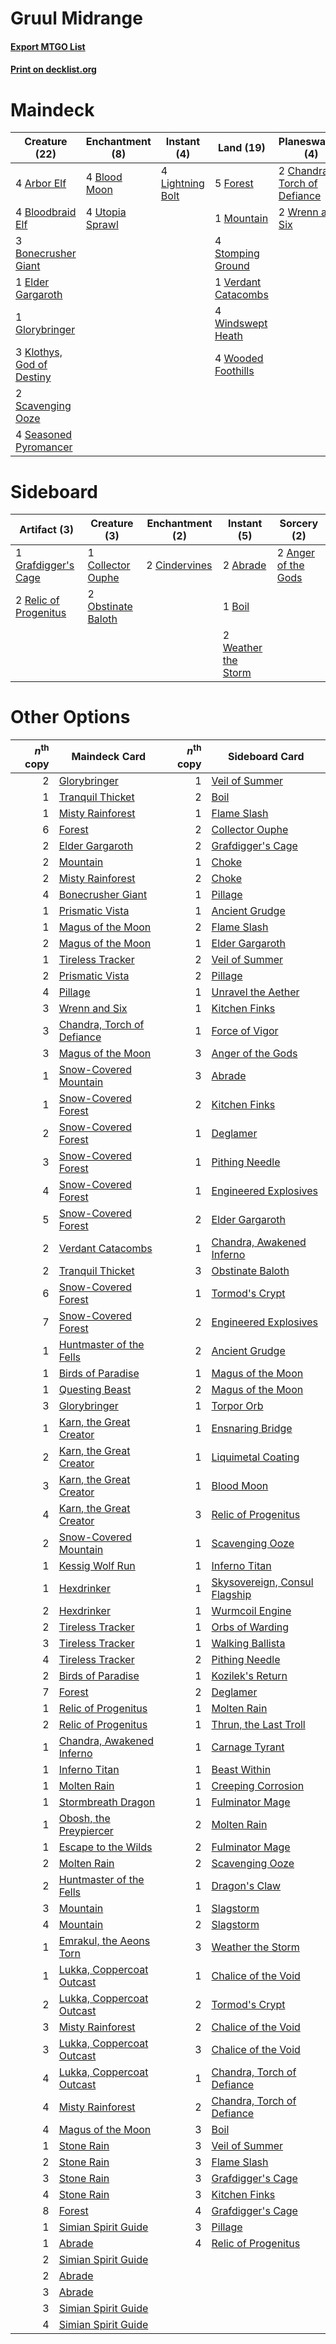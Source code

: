 # Gruul Midrange

#### [Export MTGO List](../collection/Gruul%20Midrange/Gruul%20Midrange.txt)
#### [Print on decklist.org](http://decklist.org/?deckmain=4%09Arbor%20Elf%0A4%09Blood%20Moon%0A4%09Bloodbraid%20Elf%0A3%09Bonecrusher%20Giant%0A2%09Chandra,%20Torch%20of%20Defiance%0A1%09Elder%20Gargaroth%0A5%09Forest%0A1%09Glorybringer%0A3%09Klothys,%20God%20of%20Destiny%0A4%09Lightning%20Bolt%0A1%09Mountain%0A3%09Pillage%0A2%09Scavenging%20Ooze%0A4%09Seasoned%20Pyromancer%0A4%09Stomping%20Ground%0A4%09Utopia%20Sprawl%0A1%09Verdant%20Catacombs%0A4%09Windswept%20Heath%0A4%09Wooded%20Foothills%0A2%09Wrenn%20and%20Six&deckside=2%09Abrade%0A2%09Anger%20of%20the%20Gods%0A1%09Boil%0A2%09Cindervines%0A1%09Collector%20Ouphe%0A1%09Grafdigger's%20Cage%0A2%09Obstinate%20Baloth%0A2%09Relic%20of%20Progenitus%0A2%09Weather%20the%20Storm)
# Maindeck

|                                           Creature (22)                                            |                                     Enchantment (8)                                      |                                      Instant (4)                                       |                                          Land (19)                                           |                                           Planeswalker (4)                                            |                                    Sorcery (3)                                    |
|----------------------------------------------------------------------------------------------------|------------------------------------------------------------------------------------------|----------------------------------------------------------------------------------------|----------------------------------------------------------------------------------------------|-------------------------------------------------------------------------------------------------------|-----------------------------------------------------------------------------------|
|4 [Arbor Elf](http://gatherer.wizards.com/Pages/Card/Details.aspx?multiverseid=442149)              |4 [Blood Moon](http://gatherer.wizards.com/Pages/Card/Details.aspx?multiverseid=45386)    |4 [Lightning Bolt](http://gatherer.wizards.com/Pages/Card/Details.aspx?multiverseid=806)|5 [Forest](http://gatherer.wizards.com/Pages/Card/Details.aspx?multiverseid=439860)           |2 [Chandra, Torch of Defiance](http://gatherer.wizards.com/Pages/Card/Details.aspx?multiverseid=417683)|3 [Pillage](http://gatherer.wizards.com/Pages/Card/Details.aspx?multiverseid=14755)|
|4 [Bloodbraid Elf](http://gatherer.wizards.com/Pages/Card/Details.aspx?multiverseid=185053)         |4 [Utopia Sprawl](http://gatherer.wizards.com/Pages/Card/Details.aspx?multiverseid=442181)|                                                                                        |1 [Mountain](http://gatherer.wizards.com/Pages/Card/Details.aspx?multiverseid=439859)         |2 [Wrenn and Six](http://gatherer.wizards.com/Pages/Card/Details.aspx?multiverseid=464166)             |                                                                                   |
|3 [Bonecrusher Giant](http://gatherer.wizards.com/Pages/Card/Details.aspx?multiverseid=473077)      |                                                                                          |                                                                                        |4 [Stomping Ground](http://gatherer.wizards.com/Pages/Card/Details.aspx?multiverseid=405110)  |                                                                                                       |                                                                                   |
|1 [Elder Gargaroth](http://gatherer.wizards.com/Pages/Card/Details.aspx?multiverseid=485502)        |                                                                                          |                                                                                        |1 [Verdant Catacombs](http://gatherer.wizards.com/Pages/Card/Details.aspx?multiverseid=405113)|                                                                                                       |                                                                                   |
|1 [Glorybringer](http://gatherer.wizards.com/Pages/Card/Details.aspx?multiverseid=426836)           |                                                                                          |                                                                                        |4 [Windswept Heath](http://gatherer.wizards.com/Pages/Card/Details.aspx?multiverseid=405115)  |                                                                                                       |                                                                                   |
|3 [Klothys, God of Destiny](http://gatherer.wizards.com/Pages/Card/Details.aspx?multiverseid=476471)|                                                                                          |                                                                                        |4 [Wooded Foothills](http://gatherer.wizards.com/Pages/Card/Details.aspx?multiverseid=405116) |                                                                                                       |                                                                                   |
|2 [Scavenging Ooze](http://gatherer.wizards.com/Pages/Card/Details.aspx?multiverseid=420783)        |                                                                                          |                                                                                        |                                                                                              |                                                                                                       |                                                                                   |
|4 [Seasoned Pyromancer](http://gatherer.wizards.com/Pages/Card/Details.aspx?multiverseid=464094)    |                                                                                          |                                                                                        |                                                                                              |                                                                                                       |                                                                                   |


# Sideboard

|                                          Artifact (3)                                          |                                        Creature (3)                                         |                                    Enchantment (2)                                     |                                         Instant (5)                                          |                                         Sorcery (2)                                          |
|------------------------------------------------------------------------------------------------|---------------------------------------------------------------------------------------------|----------------------------------------------------------------------------------------|----------------------------------------------------------------------------------------------|----------------------------------------------------------------------------------------------|
|1 [Grafdigger's Cage](http://gatherer.wizards.com/Pages/Card/Details.aspx?multiverseid=278452)  |1 [Collector Ouphe](http://gatherer.wizards.com/Pages/Card/Details.aspx?multiverseid=464107) |2 [Cindervines](http://gatherer.wizards.com/Pages/Card/Details.aspx?multiverseid=457305)|2 [Abrade](http://gatherer.wizards.com/Pages/Card/Details.aspx?multiverseid=430772)           |2 [Anger of the Gods](http://gatherer.wizards.com/Pages/Card/Details.aspx?multiverseid=438682)|
|2 [Relic of Progenitus](http://gatherer.wizards.com/Pages/Card/Details.aspx?multiverseid=174824)|2 [Obstinate Baloth](http://gatherer.wizards.com/Pages/Card/Details.aspx?multiverseid=438745)|                                                                                        |1 [Boil](http://gatherer.wizards.com/Pages/Card/Details.aspx?multiverseid=14630)              |                                                                                              |
|                                                                                                |                                                                                             |                                                                                        |2 [Weather the Storm](http://gatherer.wizards.com/Pages/Card/Details.aspx?multiverseid=464140)|                                                                                              |


# Other Options

|*n*<sup>th</sup> copy|                                            Maindeck Card                                            |*n*<sup>th</sup> copy|                                             Sideboard Card                                             |
|--------------------:|-----------------------------------------------------------------------------------------------------|--------------------:|--------------------------------------------------------------------------------------------------------|
|                    2|[Glorybringer](http://gatherer.wizards.com/Pages/Card/Details.aspx?multiverseid=426836)              |                    1|[Veil of Summer](http://gatherer.wizards.com/Pages/Card/Details.aspx?multiverseid=466952)               |
|                    1|[Tranquil Thicket](http://gatherer.wizards.com/Pages/Card/Details.aspx?multiverseid=220494)          |                    2|[Boil](http://gatherer.wizards.com/Pages/Card/Details.aspx?multiverseid=14630)                          |
|                    1|[Misty Rainforest](http://gatherer.wizards.com/Pages/Card/Details.aspx?multiverseid=405102)          |                    1|[Flame Slash](http://gatherer.wizards.com/Pages/Card/Details.aspx?multiverseid=416914)                  |
|                    6|[Forest](http://gatherer.wizards.com/Pages/Card/Details.aspx?multiverseid=439860)                    |                    2|[Collector Ouphe](http://gatherer.wizards.com/Pages/Card/Details.aspx?multiverseid=464107)              |
|                    2|[Elder Gargaroth](http://gatherer.wizards.com/Pages/Card/Details.aspx?multiverseid=485502)           |                    2|[Grafdigger's Cage](http://gatherer.wizards.com/Pages/Card/Details.aspx?multiverseid=278452)            |
|                    2|[Mountain](http://gatherer.wizards.com/Pages/Card/Details.aspx?multiverseid=439859)                  |                    1|[Choke](http://gatherer.wizards.com/Pages/Card/Details.aspx?multiverseid=45431)                         |
|                    2|[Misty Rainforest](http://gatherer.wizards.com/Pages/Card/Details.aspx?multiverseid=405102)          |                    2|[Choke](http://gatherer.wizards.com/Pages/Card/Details.aspx?multiverseid=45431)                         |
|                    4|[Bonecrusher Giant](http://gatherer.wizards.com/Pages/Card/Details.aspx?multiverseid=473077)         |                    1|[Pillage](http://gatherer.wizards.com/Pages/Card/Details.aspx?multiverseid=14755)                       |
|                    1|[Prismatic Vista](http://gatherer.wizards.com/Pages/Card/Details.aspx?multiverseid=464193)           |                    1|[Ancient Grudge](http://gatherer.wizards.com/Pages/Card/Details.aspx?multiverseid=235600)               |
|                    1|[Magus of the Moon](http://gatherer.wizards.com/Pages/Card/Details.aspx?multiverseid=136152)         |                    2|[Flame Slash](http://gatherer.wizards.com/Pages/Card/Details.aspx?multiverseid=416914)                  |
|                    2|[Magus of the Moon](http://gatherer.wizards.com/Pages/Card/Details.aspx?multiverseid=136152)         |                    1|[Elder Gargaroth](http://gatherer.wizards.com/Pages/Card/Details.aspx?multiverseid=485502)              |
|                    1|[Tireless Tracker](http://gatherer.wizards.com/Pages/Card/Details.aspx?multiverseid=409997)          |                    2|[Veil of Summer](http://gatherer.wizards.com/Pages/Card/Details.aspx?multiverseid=466952)               |
|                    2|[Prismatic Vista](http://gatherer.wizards.com/Pages/Card/Details.aspx?multiverseid=464193)           |                    2|[Pillage](http://gatherer.wizards.com/Pages/Card/Details.aspx?multiverseid=14755)                       |
|                    4|[Pillage](http://gatherer.wizards.com/Pages/Card/Details.aspx?multiverseid=14755)                    |                    1|[Unravel the Aether](http://gatherer.wizards.com/Pages/Card/Details.aspx?multiverseid=378515)           |
|                    3|[Wrenn and Six](http://gatherer.wizards.com/Pages/Card/Details.aspx?multiverseid=464166)             |                    1|[Kitchen Finks](http://gatherer.wizards.com/Pages/Card/Details.aspx?multiverseid=370458)                |
|                    3|[Chandra, Torch of Defiance](http://gatherer.wizards.com/Pages/Card/Details.aspx?multiverseid=417683)|                    1|[Force of Vigor](http://gatherer.wizards.com/Pages/Card/Details.aspx?multiverseid=464113)               |
|                    3|[Magus of the Moon](http://gatherer.wizards.com/Pages/Card/Details.aspx?multiverseid=136152)         |                    3|[Anger of the Gods](http://gatherer.wizards.com/Pages/Card/Details.aspx?multiverseid=438682)            |
|                    1|[Snow-Covered Mountain](http://gatherer.wizards.com/Pages/Card/Details.aspx?multiverseid=121233)     |                    3|[Abrade](http://gatherer.wizards.com/Pages/Card/Details.aspx?multiverseid=430772)                       |
|                    1|[Snow-Covered Forest](http://gatherer.wizards.com/Pages/Card/Details.aspx?multiverseid=121192)       |                    2|[Kitchen Finks](http://gatherer.wizards.com/Pages/Card/Details.aspx?multiverseid=370458)                |
|                    2|[Snow-Covered Forest](http://gatherer.wizards.com/Pages/Card/Details.aspx?multiverseid=121192)       |                    1|[Deglamer](http://gatherer.wizards.com/Pages/Card/Details.aspx?multiverseid=154160)                     |
|                    3|[Snow-Covered Forest](http://gatherer.wizards.com/Pages/Card/Details.aspx?multiverseid=121192)       |                    1|[Pithing Needle](http://gatherer.wizards.com/Pages/Card/Details.aspx?multiverseid=129526)               |
|                    4|[Snow-Covered Forest](http://gatherer.wizards.com/Pages/Card/Details.aspx?multiverseid=121192)       |                    1|[Engineered Explosives](http://gatherer.wizards.com/Pages/Card/Details.aspx?multiverseid=50139)         |
|                    5|[Snow-Covered Forest](http://gatherer.wizards.com/Pages/Card/Details.aspx?multiverseid=121192)       |                    2|[Elder Gargaroth](http://gatherer.wizards.com/Pages/Card/Details.aspx?multiverseid=485502)              |
|                    2|[Verdant Catacombs](http://gatherer.wizards.com/Pages/Card/Details.aspx?multiverseid=405113)         |                    1|[Chandra, Awakened Inferno](http://gatherer.wizards.com/Pages/Card/Details.aspx?multiverseid=466881)    |
|                    2|[Tranquil Thicket](http://gatherer.wizards.com/Pages/Card/Details.aspx?multiverseid=220494)          |                    3|[Obstinate Baloth](http://gatherer.wizards.com/Pages/Card/Details.aspx?multiverseid=438745)             |
|                    6|[Snow-Covered Forest](http://gatherer.wizards.com/Pages/Card/Details.aspx?multiverseid=121192)       |                    1|[Tormod's Crypt](http://gatherer.wizards.com/Pages/Card/Details.aspx?multiverseid=389723)               |
|                    7|[Snow-Covered Forest](http://gatherer.wizards.com/Pages/Card/Details.aspx?multiverseid=121192)       |                    2|[Engineered Explosives](http://gatherer.wizards.com/Pages/Card/Details.aspx?multiverseid=50139)         |
|                    1|[Huntmaster of the Fells](http://gatherer.wizards.com/Pages/Card/Details.aspx?multiverseid=262875)   |                    2|[Ancient Grudge](http://gatherer.wizards.com/Pages/Card/Details.aspx?multiverseid=235600)               |
|                    1|[Birds of Paradise](http://gatherer.wizards.com/Pages/Card/Details.aspx?multiverseid=129906)         |                    1|[Magus of the Moon](http://gatherer.wizards.com/Pages/Card/Details.aspx?multiverseid=136152)            |
|                    1|[Questing Beast](http://gatherer.wizards.com/Pages/Card/Details.aspx?multiverseid=473133)            |                    2|[Magus of the Moon](http://gatherer.wizards.com/Pages/Card/Details.aspx?multiverseid=136152)            |
|                    3|[Glorybringer](http://gatherer.wizards.com/Pages/Card/Details.aspx?multiverseid=426836)              |                    1|[Torpor Orb](http://gatherer.wizards.com/Pages/Card/Details.aspx?multiverseid=233069)                   |
|                    1|[Karn, the Great Creator](http://gatherer.wizards.com/Pages/Card/Details.aspx?multiverseid=460928)   |                    1|[Ensnaring Bridge](http://gatherer.wizards.com/Pages/Card/Details.aspx?multiverseid=15866)              |
|                    2|[Karn, the Great Creator](http://gatherer.wizards.com/Pages/Card/Details.aspx?multiverseid=460928)   |                    1|[Liquimetal Coating](http://gatherer.wizards.com/Pages/Card/Details.aspx?multiverseid=389578)           |
|                    3|[Karn, the Great Creator](http://gatherer.wizards.com/Pages/Card/Details.aspx?multiverseid=460928)   |                    1|[Blood Moon](http://gatherer.wizards.com/Pages/Card/Details.aspx?multiverseid=45386)                    |
|                    4|[Karn, the Great Creator](http://gatherer.wizards.com/Pages/Card/Details.aspx?multiverseid=460928)   |                    3|[Relic of Progenitus](http://gatherer.wizards.com/Pages/Card/Details.aspx?multiverseid=174824)          |
|                    2|[Snow-Covered Mountain](http://gatherer.wizards.com/Pages/Card/Details.aspx?multiverseid=121233)     |                    1|[Scavenging Ooze](http://gatherer.wizards.com/Pages/Card/Details.aspx?multiverseid=420783)              |
|                    1|[Kessig Wolf Run](http://gatherer.wizards.com/Pages/Card/Details.aspx?multiverseid=233256)           |                    1|[Inferno Titan](http://gatherer.wizards.com/Pages/Card/Details.aspx?multiverseid=376371)                |
|                    1|[Hexdrinker](http://gatherer.wizards.com/Pages/Card/Details.aspx?multiverseid=464117)                |                    1|[Skysovereign, Consul Flagship](http://gatherer.wizards.com/Pages/Card/Details.aspx?multiverseid=417807)|
|                    2|[Hexdrinker](http://gatherer.wizards.com/Pages/Card/Details.aspx?multiverseid=464117)                |                    1|[Wurmcoil Engine](http://gatherer.wizards.com/Pages/Card/Details.aspx?multiverseid=389756)              |
|                    2|[Tireless Tracker](http://gatherer.wizards.com/Pages/Card/Details.aspx?multiverseid=409997)          |                    1|[Orbs of Warding](http://gatherer.wizards.com/Pages/Card/Details.aspx?multiverseid=398551)              |
|                    3|[Tireless Tracker](http://gatherer.wizards.com/Pages/Card/Details.aspx?multiverseid=409997)          |                    1|[Walking Ballista](http://gatherer.wizards.com/Pages/Card/Details.aspx?multiverseid=423848)             |
|                    4|[Tireless Tracker](http://gatherer.wizards.com/Pages/Card/Details.aspx?multiverseid=409997)          |                    2|[Pithing Needle](http://gatherer.wizards.com/Pages/Card/Details.aspx?multiverseid=129526)               |
|                    2|[Birds of Paradise](http://gatherer.wizards.com/Pages/Card/Details.aspx?multiverseid=129906)         |                    1|[Kozilek's Return](http://gatherer.wizards.com/Pages/Card/Details.aspx?multiverseid=407608)             |
|                    7|[Forest](http://gatherer.wizards.com/Pages/Card/Details.aspx?multiverseid=439860)                    |                    2|[Deglamer](http://gatherer.wizards.com/Pages/Card/Details.aspx?multiverseid=154160)                     |
|                    1|[Relic of Progenitus](http://gatherer.wizards.com/Pages/Card/Details.aspx?multiverseid=174824)       |                    1|[Molten Rain](http://gatherer.wizards.com/Pages/Card/Details.aspx?multiverseid=425928)                  |
|                    2|[Relic of Progenitus](http://gatherer.wizards.com/Pages/Card/Details.aspx?multiverseid=174824)       |                    1|[Thrun, the Last Troll](http://gatherer.wizards.com/Pages/Card/Details.aspx?multiverseid=214050)        |
|                    1|[Chandra, Awakened Inferno](http://gatherer.wizards.com/Pages/Card/Details.aspx?multiverseid=466881) |                    1|[Carnage Tyrant](http://gatherer.wizards.com/Pages/Card/Details.aspx?multiverseid=435334)               |
|                    1|[Inferno Titan](http://gatherer.wizards.com/Pages/Card/Details.aspx?multiverseid=376371)             |                    1|[Beast Within](http://gatherer.wizards.com/Pages/Card/Details.aspx?multiverseid=446158)                 |
|                    1|[Molten Rain](http://gatherer.wizards.com/Pages/Card/Details.aspx?multiverseid=425928)               |                    1|[Creeping Corrosion](http://gatherer.wizards.com/Pages/Card/Details.aspx?multiverseid=214029)           |
|                    1|[Stormbreath Dragon](http://gatherer.wizards.com/Pages/Card/Details.aspx?multiverseid=373679)        |                    1|[Fulminator Mage](http://gatherer.wizards.com/Pages/Card/Details.aspx?multiverseid=397686)              |
|                    1|[Obosh, the Preypiercer](http://gatherer.wizards.com/Pages/Card/Details.aspx?multiverseid=479748)    |                    2|[Molten Rain](http://gatherer.wizards.com/Pages/Card/Details.aspx?multiverseid=425928)                  |
|                    1|[Escape to the Wilds](http://gatherer.wizards.com/Pages/Card/Details.aspx?multiverseid=473151)       |                    2|[Fulminator Mage](http://gatherer.wizards.com/Pages/Card/Details.aspx?multiverseid=397686)              |
|                    2|[Molten Rain](http://gatherer.wizards.com/Pages/Card/Details.aspx?multiverseid=425928)               |                    2|[Scavenging Ooze](http://gatherer.wizards.com/Pages/Card/Details.aspx?multiverseid=420783)              |
|                    2|[Huntmaster of the Fells](http://gatherer.wizards.com/Pages/Card/Details.aspx?multiverseid=262875)   |                    1|[Dragon's Claw](http://gatherer.wizards.com/Pages/Card/Details.aspx?multiverseid=129527)                |
|                    3|[Mountain](http://gatherer.wizards.com/Pages/Card/Details.aspx?multiverseid=439859)                  |                    1|[Slagstorm](http://gatherer.wizards.com/Pages/Card/Details.aspx?multiverseid=214054)                    |
|                    4|[Mountain](http://gatherer.wizards.com/Pages/Card/Details.aspx?multiverseid=439859)                  |                    2|[Slagstorm](http://gatherer.wizards.com/Pages/Card/Details.aspx?multiverseid=214054)                    |
|                    1|[Emrakul, the Aeons Torn](http://gatherer.wizards.com/Pages/Card/Details.aspx?multiverseid=397905)   |                    3|[Weather the Storm](http://gatherer.wizards.com/Pages/Card/Details.aspx?multiverseid=464140)            |
|                    1|[Lukka, Coppercoat Outcast](http://gatherer.wizards.com/Pages/Card/Details.aspx?multiverseid=479645) |                    1|[Chalice of the Void](http://gatherer.wizards.com/Pages/Card/Details.aspx?multiverseid=442211)          |
|                    2|[Lukka, Coppercoat Outcast](http://gatherer.wizards.com/Pages/Card/Details.aspx?multiverseid=479645) |                    2|[Tormod's Crypt](http://gatherer.wizards.com/Pages/Card/Details.aspx?multiverseid=389723)               |
|                    3|[Misty Rainforest](http://gatherer.wizards.com/Pages/Card/Details.aspx?multiverseid=405102)          |                    2|[Chalice of the Void](http://gatherer.wizards.com/Pages/Card/Details.aspx?multiverseid=442211)          |
|                    3|[Lukka, Coppercoat Outcast](http://gatherer.wizards.com/Pages/Card/Details.aspx?multiverseid=479645) |                    3|[Chalice of the Void](http://gatherer.wizards.com/Pages/Card/Details.aspx?multiverseid=442211)          |
|                    4|[Lukka, Coppercoat Outcast](http://gatherer.wizards.com/Pages/Card/Details.aspx?multiverseid=479645) |                    1|[Chandra, Torch of Defiance](http://gatherer.wizards.com/Pages/Card/Details.aspx?multiverseid=417683)   |
|                    4|[Misty Rainforest](http://gatherer.wizards.com/Pages/Card/Details.aspx?multiverseid=405102)          |                    2|[Chandra, Torch of Defiance](http://gatherer.wizards.com/Pages/Card/Details.aspx?multiverseid=417683)   |
|                    4|[Magus of the Moon](http://gatherer.wizards.com/Pages/Card/Details.aspx?multiverseid=136152)         |                    3|[Boil](http://gatherer.wizards.com/Pages/Card/Details.aspx?multiverseid=14630)                          |
|                    1|[Stone Rain](http://gatherer.wizards.com/Pages/Card/Details.aspx?multiverseid=822)                   |                    3|[Veil of Summer](http://gatherer.wizards.com/Pages/Card/Details.aspx?multiverseid=466952)               |
|                    2|[Stone Rain](http://gatherer.wizards.com/Pages/Card/Details.aspx?multiverseid=822)                   |                    3|[Flame Slash](http://gatherer.wizards.com/Pages/Card/Details.aspx?multiverseid=416914)                  |
|                    3|[Stone Rain](http://gatherer.wizards.com/Pages/Card/Details.aspx?multiverseid=822)                   |                    3|[Grafdigger's Cage](http://gatherer.wizards.com/Pages/Card/Details.aspx?multiverseid=278452)            |
|                    4|[Stone Rain](http://gatherer.wizards.com/Pages/Card/Details.aspx?multiverseid=822)                   |                    3|[Kitchen Finks](http://gatherer.wizards.com/Pages/Card/Details.aspx?multiverseid=370458)                |
|                    8|[Forest](http://gatherer.wizards.com/Pages/Card/Details.aspx?multiverseid=439860)                    |                    4|[Grafdigger's Cage](http://gatherer.wizards.com/Pages/Card/Details.aspx?multiverseid=278452)            |
|                    1|[Simian Spirit Guide](http://gatherer.wizards.com/Pages/Card/Details.aspx?multiverseid=442137)       |                    3|[Pillage](http://gatherer.wizards.com/Pages/Card/Details.aspx?multiverseid=14755)                       |
|                    1|[Abrade](http://gatherer.wizards.com/Pages/Card/Details.aspx?multiverseid=430772)                    |                    4|[Relic of Progenitus](http://gatherer.wizards.com/Pages/Card/Details.aspx?multiverseid=174824)          |
|                    2|[Simian Spirit Guide](http://gatherer.wizards.com/Pages/Card/Details.aspx?multiverseid=442137)       |                     |                                                                                                        |
|                    2|[Abrade](http://gatherer.wizards.com/Pages/Card/Details.aspx?multiverseid=430772)                    |                     |                                                                                                        |
|                    3|[Abrade](http://gatherer.wizards.com/Pages/Card/Details.aspx?multiverseid=430772)                    |                     |                                                                                                        |
|                    3|[Simian Spirit Guide](http://gatherer.wizards.com/Pages/Card/Details.aspx?multiverseid=442137)       |                     |                                                                                                        |
|                    4|[Simian Spirit Guide](http://gatherer.wizards.com/Pages/Card/Details.aspx?multiverseid=442137)       |                     |                                                                                                        |

